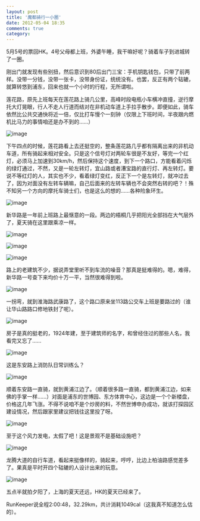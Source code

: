 ```yaml
---
layout: post
title: '魔都骑行一小圈'
date: 2012-05-04 18:35
comments: true
category: 
---
```

    

5月5号的票回HK。4号父母都上班，外婆午睡，我干嘛好呢？骑着车子到进城转了一圈。

刚出门就发现有些别扭，然后意识到80后出门三宝：手机钥匙钱包，只带了前两样。没带一分钱，没带一张卡，没带身份证，统统没有。也罢，反正有两个轱辘，就算转悠到浦东，回来也就一个小时的行程，无所谓啦。

莲花路，原先上班每天在莲花路上骑几公里，高峰时段电瓶小车横冲直撞，逆行摩托大灯晃眼，行人不走人行道而结对在非机动车道上手拉手散步。即便如此，骑车依然比公共交通快将近一倍，仅比打车慢个一刻钟（仅限上下班时间，半夜跟内燃机比马力的事情咱还是办不到的……）

![image](http://qingpei.me/images/in_post/2012/05/IMG_0266.jpg)

下午四点的时候，莲花路看上去还挺空的，整条莲花路几乎都有隔离出来的非机动车道，所有骑起来相对安全。只是这个信号灯对两轮车很是不友好，等完一个红灯，必须马上加速到30km/h，然后保持这个速度，到下一个路口，方能看着闪烁的绿灯通过，不然，又是一轮左转灯，宜山路或者漕宝路的直行灯、再左转灯。要说不等红灯的人，其实也不少，看着绿灯变红，反正下一个是左转灯，就冲过去了，因为对面没有左转车辆嘛，自己后面来的左转车辆也不会突然右转的吧？！殊不知另一个方向的摩托车骑士们，也是这么的想的……各种险象环生。

![image](http://qingpei.me/images/in_post/2012/05/IMG_0285.jpg)

新华路是一年前上班路上最惬意的一段。两边的梧桐几乎把阳光全部挡在大气层外了，夏天骑在这里跟乘凉一样。

![image](http://qingpei.me/images/in_post/2012/05/IMG_0279.jpg)

![image](http://qingpei.me/images/in_post/2012/05/IMG_0284.jpg)

![image](http://qingpei.me/images/in_post/2012/05/IMG_0286.jpg)

路上的老建筑不少，据说弄堂里听不到车流的噪音？那真是挺难得的。嗯，难得，新华路一号查下来均价十万一平，当然很难得到啦。

![image](http://qingpei.me/images/in_post/2012/05/IMG_0288.jpg)

一拐弯，就到淮海路武康路了，这个路口原来坐113路公交车上班是要路过的（谁让华山路路口修地铁封了呢）。

![image](http://qingpei.me/images/in_post/2012/05/IMG_0298.jpg)

房子是真的挺老的，1924年建，至于建筑师的名字，和曾经住过的那些人名，我看完又忘了……

![image](http://qingpei.me/images/in_post/2012/05/IMG_0303.jpg)

这是东安路上消防队日常训练么？

![image](http://qingpei.me/images/in_post/2012/05/IMG_0307.jpg)

顺着东安路一直骑，就到黄浦江边了。（顺着很多路一直骑，都到黄浦江边，如来佛的手掌一样……）对面是浦东的世博园、东方体育中心，这边是一个个新楼盘，价格这几年飞涨。不得不说咱不是个炒房的料，不然世博申办成功，就该打探园区建设情况，然后跟家里建议把钱往这里投了呀。

![image](http://qingpei.me/images/in_post/2012/05/IMG_0309.jpg)

至于这个风力发电，太假了吧！这是景观不是基础设施吧？

![image](http://qingpei.me/images/in_post/2012/05/IMG_0310.jpg)

龙腾大道的自行车道，看起来挺像样的，骑起来，哼哼，比边上柏油路感觉差多了。果真是平时开四个轱辘的人设计出来的玩意。

![image](http://qingpei.me/images/in_post/2012/05/IMG_0312.jpg)

五点半就拍夕阳了，上海的夏天还远，HK的夏天已经来了。

RunKeeper说全程2:00:48，32.29km，共计消耗1049cal（这我真不知道怎么估的）。
